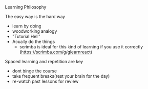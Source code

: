 Learning Philosophy

The easy way is the hard way
- learn by doing
- woodworking analogy
- "Tutorial Hell"
- Acually do the things
    - scrimba is ideal for this kind of learning if you use it correctly (https://scrimba.com/g/glearnreact)    

Spaced learning and repetition are key
- dont binge the course
- take frequent breaks(rest your brain for the day)
- re-watch past lessons for review